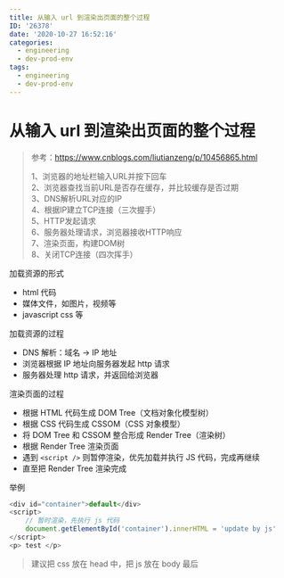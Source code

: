 ```yaml
---
title: 从输入 url 到渲染出页面的整个过程
ID: '26378'
date: '2020-10-27 16:52:16'
categories:
  - engineering
  - dev-prod-env
tags:
  - engineering
  - dev-prod-env
---
```


# 从输入 url 到渲染出页面的整个过程

> 参考：https://www.cnblogs.com/liutianzeng/p/10456865.html
> 
> 1、浏览器的地址栏输入URL并按下回车  
> 2、浏览器查找当前URL是否存在缓存，并比较缓存是否过期  
> 3、DNS解析URL对应的IP  
> 4、根据IP建立TCP连接（三次握手）  
> 5、HTTP发起请求  
> 6、服务器处理请求，浏览器接收HTTP响应  
> 7、渲染页面，构建DOM树  
> 8、关闭TCP连接（四次挥手）

加载资源的形式

- html 代码
- 媒体文件，如图片，视频等
- javascript css 等

加载资源的过程

- DNS 解析：域名 -> IP 地址
- 浏览器根据 IP 地址向服务器发起 http 请求
- 服务器处理 http 请求，并返回给浏览器

渲染页面的过程

- 根据 HTML 代码生成 DOM Tree（文档对象化模型树）
- 根据 CSS 代码生成 CSSOM（CSS 对象模型）
- 将 DOM Tree 和 CSSOM 整合形成 Render Tree（渲染树）
- 根据 Render Tree 渲染页面
- 遇到 `<script />` 则暂停渲染，优先加载并执行 JS 代码，完成再继续
- 直至把 Render Tree 渲染完成

举例

``` js 
<div id="container">default</div>
<script>
    // 暂时渲染，先执行 js 代码
    document.getElementById('container').innerHTML = 'update by js'
</script>
<p> test </p>
```

> 建议把 css 放在 head 中，把 js 放在 body 最后
 
 
 
 
 
